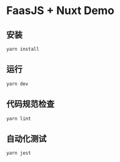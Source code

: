 # FaasJS + Nuxt Demo

## 安装

    yarn install

## 运行

    yarn dev

## 代码规范检查

    yarn lint

## 自动化测试

    yarn jest
